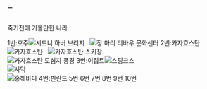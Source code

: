 # -
죽기전에 가볼만한 나라

1번:호주![시드니 하버 브리지](http://p1.pichost.me/i/53/1768532.jpg)  
![장 마리 티바우 문화센터](https://i.ytimg.com/vi/fCyIbQ5hw9Q/maxresdefault.jpg)
2번:카자흐스탄![카자흐스탄](http://fb77072r.bget.ru/img/7.jpg)  
![카자흐스탄 스키장](https://i.ytimg.com/vi/1_w_wc-4lWI/maxresdefault.jpg)  
![카자흐스탄 도심지 풍경](https://kr.best-wallpaper.net/wallpaper/1920x1080/1310/Astana-Kazakhstan-city-landscape-dusk-lights-buildings-clouds_1920x1080.jpg)
3번:이집트![스핑크스](https://c.pxhere.com/photos/22/7e/egypt_sphinx_pyramid_old_history_egyptian_cairo_desert-774892.jpg!d)  
![사막](http://www.tunturisusi.com/kamelit/aavikolla.jpg)  
![홍해바다](https://www.rnz.de/cms_media/module_img/235/117726_1_org_aegypten.jpg)
4번:핀란드
5번
6번
7번
8번
9번
10번
